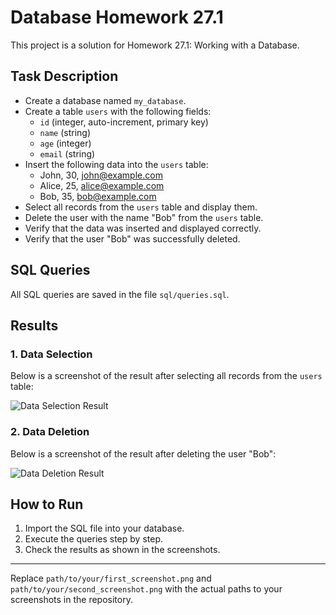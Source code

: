 # Database Homework 27.1

This project is a solution for Homework 27.1: Working with a Database.

## Task Description

- Create a database named `my_database`.
- Create a table `users` with the following fields:
  - `id` (integer, auto-increment, primary key)
  - `name` (string)
  - `age` (integer)
  - `email` (string)
- Insert the following data into the `users` table:
  - John, 30, john@example.com
  - Alice, 25, alice@example.com
  - Bob, 35, bob@example.com
- Select all records from the `users` table and display them.
- Delete the user with the name "Bob" from the `users` table.
- Verify that the data was inserted and displayed correctly.
- Verify that the user "Bob" was successfully deleted.

## SQL Queries

All SQL queries are saved in the file `sql/queries.sql`.

## Results

### 1. Data Selection

Below is a screenshot of the result after selecting all records from the `users` table:

![Data Selection Result](path/to/your/first_screenshot.png)

### 2. Data Deletion

Below is a screenshot of the result after deleting the user "Bob":

![Data Deletion Result](path/to/your/second_screenshot.png)

## How to Run

1. Import the SQL file into your database.
2. Execute the queries step by step.
3. Check the results as shown in the screenshots.

---

Replace `path/to/your/first_screenshot.png` and `path/to/your/second_screenshot.png` with the actual paths to your screenshots in the repository.

